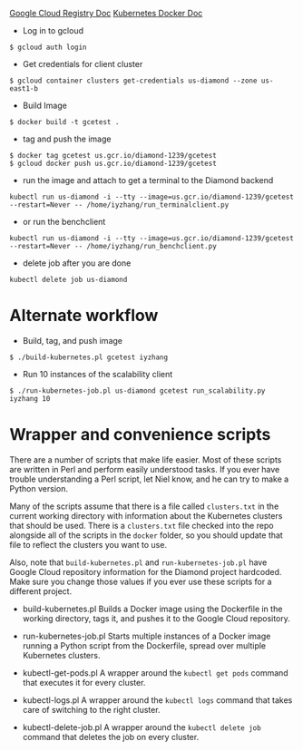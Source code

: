 [Google Cloud Registry Doc](https://cloud.google.com/container-registry/docs/)
[Kubernetes Docker Doc](http://kubernetes.io/docs/user-guide/docker-cli-to-kubectl/#docker-run)

* Log in to gcloud

```
$ gcloud auth login
```

* Get credentials for client cluster
```
$ gcloud container clusters get-credentials us-diamond --zone us-east1-b
```

* Build Image

```
$ docker build -t gcetest .
```

* tag and push the image

```
$ docker tag gcetest us.gcr.io/diamond-1239/gcetest
$ gcloud docker push us.gcr.io/diamond-1239/gcetest
```

* run the image and attach to get a terminal to the Diamond backend
```
kubectl run us-diamond -i --tty --image=us.gcr.io/diamond-1239/gcetest --restart=Never -- /home/iyzhang/run_terminalclient.py
```

* or run the benchclient
```
kubectl run us-diamond -i --tty --image=us.gcr.io/diamond-1239/gcetest --restart=Never -- /home/iyzhang/run_benchclient.py
```

* delete job after you are done
```
kubectl delete job us-diamond
```

# Alternate workflow

* Build, tag, and push image
```
$ ./build-kubernetes.pl gcetest iyzhang
```

* Run 10 instances of the scalability client
```
$ ./run-kubernetes-job.pl us-diamond gcetest run_scalability.py iyzhang 10
```

# Wrapper and convenience scripts

There are a number of scripts that make life easier. Most of these scripts are written in Perl and
perform easily understood tasks. If you ever have trouble understanding a Perl script, let Niel
know, and he can try to make a Python version.

Many of the scripts assume that there is a file called `clusters.txt` in the current working directory
with information about the Kubernetes clusters that should be used. There is a `clusters.txt` file
checked into the repo alongside all of the scripts in the `docker` folder, so you should update that
file to reflect the clusters you want to use.

Also, note that `build-kubernetes.pl` and `run-kubernetes-job.pl` have Google Cloud repository information
for the Diamond project hardcoded. Make sure you change those values if you ever use these scripts for
a different project.

* build-kubernetes.pl
Builds a Docker image using the Dockerfile in the working directory, tags it, and pushes it to the Google Cloud
repository.

* run-kubernetes-job.pl
Starts multiple instances of a Docker image running a Python script from the Dockerfile, spread over multiple Kubernetes
clusters.

* kubectl-get-pods.pl
A wrapper around the `kubectl get pods` command that executes it for every cluster.

* kubectl-logs.pl
A wrapper around the `kubectl logs` command that takes care of switching to the right cluster.

* kubectl-delete-job.pl
A wrapper around the `kubectl delete job` command that deletes the job on every cluster.